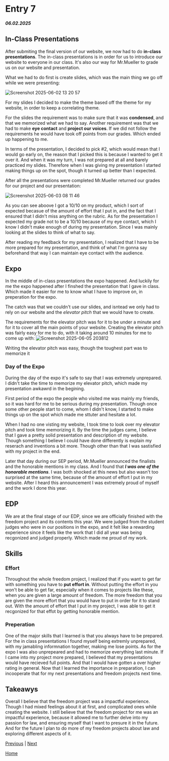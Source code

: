 # Entry 7
##### 06.02.2025

## In-Class Presentations
After submiting the final version of our website, we now had to do **in-class presentations**. The in-class presentations is in order for us to introduce our website to everyone in our class. It's also our way for Mr.Mueller to grade us on our website and presentation. 

What we had to do first is create slides, which was the main thing we go off while we were presenting:

![Screenshot 2025-06-02 13 20 57](https://github.com/user-attachments/assets/1325862c-aa3f-43f5-9370-cdf596cb9280)

For my slides I decided to make the theme based off the theme for my website, in order to keep a correlating theme. 

For the slides the requirement was to make sure that it was **condensed**, and that we memorized what we had to say. Another requirement was that we had to make **eye contact** and **project our voices**. If we did not follow the requirements he would have took off points from our grades. Which ended up happening to me.

In terms of the presentation, I decided to pick #2, which would mean that I would go early on, the reason that I picked this is because I wanted to get it over it. And when it was my turn, I was not prepared at all and barely practiced my slides. Therefore when I was giving my presentation I started making things up on the spot, though it turned up better than I expected. 

After all the presentations were completed Mr.Mueller returned our grades for our project and our presentation:

![Screenshot 2025-06-03 08 11 46](https://github.com/user-attachments/assets/178330fc-21d0-4292-8c45-b58dc3caa3e0)

As you can see aboove I got a 10/10 on my product, which I sort of expected becasue of the amount of effort that I put in, and the fact that I ensured that I didn't miss anything on the rubric. As for the presentation I expected my grade not to be a 10/10 because of my eye contact, which I know I didn't make enough of during my presentation. Since I was mainly looking at the slides to think of what to say. 

After reading my feedback for my presentation, I realized that I have to be more prepared for my presentation, and think of what I'm gonna say beforehand that way I can maintain eye contact with the audience. 

## Expo
In the middle of in-class presentations the expo happened. And luckily for me the expo happened after I finshed the presentation that I gave in class. Which made it easier for me to know what I have to improve on, in preperation for the expo. 

The catch was that we couldn't use our slides, and isntead we only had to rely on our website and the _elevator pitch_ that we would have to create. 

The requirements for the elevator pitch was for it to be under a minute and for it to cover all the main points of your website. Creating the elevator pitch was fairly easy for me to do, with it taking around 10 minutes for me to come up with: 
![Screenshot 2025-06-05 203812](https://github.com/user-attachments/assets/e3b1f85f-3e59-44a0-83ca-62431129cd7e)

Writing the elevator pitch was easy, though the toughest part was to memorize it

### Day of the Expo
During the day of the expo it's safe to say that I was extremely unprepared. I didn't take the time to memorize my elevator pitch, which made my presentation awkawrd in the begining. 

First period of the expo the people who visited me was mainly my friends, so it was hard for me to be serious during my presentation. Though once some other people start to come, whom I didn't know, I started to make things up on the spot which made me sttuter and hesitate a lot. 

When I had no one visting my website, I took time to look over my elevator pitch and took time memorizing it. By the time the judges came, I believe that I gave a pretty solid presentation and description of my website. Though something I believe I could have done differently is explain my reserach and inventions a bit more. Though other than that I was sastisfied with my project in the end. 

Later that day during our SEP period, Mr.Mueller announced the finalists and the honorable mentions in my class. And I found that **_I was one of the honorable mentions_**. I was both shocked at this news but also wasn't too surprised at the same time, because of the amount of effort I put in my website. After I heard this announcement I was extremely proud of myself and the work I done this year. 

## EDP 
We are at the final stage of our EDP, since we are officially finished with the freedom project and its contents this year. We were judged from the student judges who were in our positions in the expo, and it felt like a rewarding experience since it feels like the work that I did all year was being recgonized and judged properly. Which made me proud of my work. 

## Skills 
### Effort
Throughout the whole freedom project, I realized that if you want to get far with something you have to **put effort in**. Without putting the effort in you won't be able to get far, especially when it comes to projects like these, when you are given a large amount of freedom. The more freedom that you are given the more effort that you would have to put in order for it to stand out. With the amount of effort that I put in my project, I was able to get it recgonized for that effot by getting honorable mention. 

### Preperation
One of the major skills that I learned is that you always have to be prepared. For the in class presentations I found myself being extremly unprepared, with my jamabling informnation together, making me lose points. As for the expo I was also unprepeared and had to memorize everything last minute. If I came into my project more prepared, I believed that my presentations would have recieved full points. And that I would have gotten a over higher rating in general. Now that I learned the importance in preparation, I can incooperate that for my next presentations and freedom projects next time. 

## Takeawys
Overall I believe that the freedom project was a impactful experience. Though I had mixed feelings about it at first, and complicated ones while creating the website. I still believe that the freedom project for me was an impactful experience, because it allowed me to further delve into my passion for law, and ensuring myself that I want to presure it in the future. And for the future I plan to do more of my freedom projects about law and exploring different aspects of it. 


[Previous](entry06.md) | [Next](entry08.md)

[Home](../README.md)
